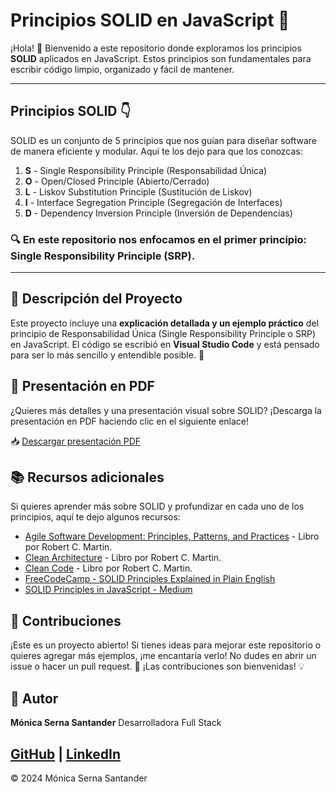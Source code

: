 # Principios SOLID en JavaScript 🚀

¡Hola! 👋 Bienvenido a este repositorio donde exploramos los principios **SOLID** aplicados en JavaScript. Estos principios son fundamentales para escribir código limpio, organizado y fácil de mantener.

---

## Principios SOLID 👇

SOLID es un conjunto de 5 principios que nos guían para diseñar software de manera eficiente y modular. Aquí te los dejo para que los conozcas:

1. **S** - Single Responsibility Principle (Responsabilidad Única)
2. **O** - Open/Closed Principle (Abierto/Cerrado)
3. **L** - Liskov Substitution Principle (Sustitución de Liskov)
4. **I** - Interface Segregation Principle (Segregación de Interfaces)
5. **D** - Dependency Inversion Principle (Inversión de Dependencias)

### 🔍 En este repositorio nos enfocamos en el primer principio: **Single Responsibility Principle (SRP)**.

---

## 📄 Descripción del Proyecto

Este proyecto incluye una **explicación detallada y un ejemplo práctico** del principio de Responsabilidad Única (Single Responsibility Principle o SRP) en JavaScript. 
El código se escribió en **Visual Studio Code** y está pensado para ser lo más sencillo y entendible posible. 🌱

## 📂 Presentación en PDF
¿Quieres más detalles y una presentación visual sobre SOLID? ¡Descarga la presentación en PDF haciendo clic en el siguiente enlace!

📥 [Descargar presentación PDF]("./")

## 📚 Recursos adicionales
Si quieres aprender más sobre SOLID y profundizar en cada uno de los principios, aquí te dejo algunos recursos:

- [Agile Software Development: Principles, Patterns, and Practices](https://www.amazon.com/dp/0135974445) - Libro por Robert C. Martin.
- [Clean Architecture](https://www.amazon.com/dp/0134494164) - Libro por Robert C. Martin.
- [Clean Code](https://www.amazon.com/dp/0132350882) - Libro por Robert C. Martin.
- [FreeCodeCamp - SOLID Principles Explained in Plain English](https://www.freecodecamp.org/news/javascript-solid-principles-explained-in-plain-english/)
- [SOLID Principles in JavaScript - Medium](https://medium.com/@cramirez92/s-o-l-i-d-the-first-5-priciples-of-object-oriented-design-with-javascript-790f6ac9b9fa)

## 🤝 Contribuciones
¡Este es un proyecto abierto! Si tienes ideas para mejorar este repositorio o quieres agregar más ejemplos, ¡me encantaría verlo! No dudes en abrir un issue o hacer un pull request. 🙌 ¡Las contribuciones son bienvenidas! 💡

## 💼 Autor
**Mónica Serna Santander**
Desarrolladora Full Stack

[GitHub](https://github.com/monicaSernaS) | [LinkedIn](https://linkedin.com/in/monicasernasantander)
---

© 2024 Mónica Serna Santander
